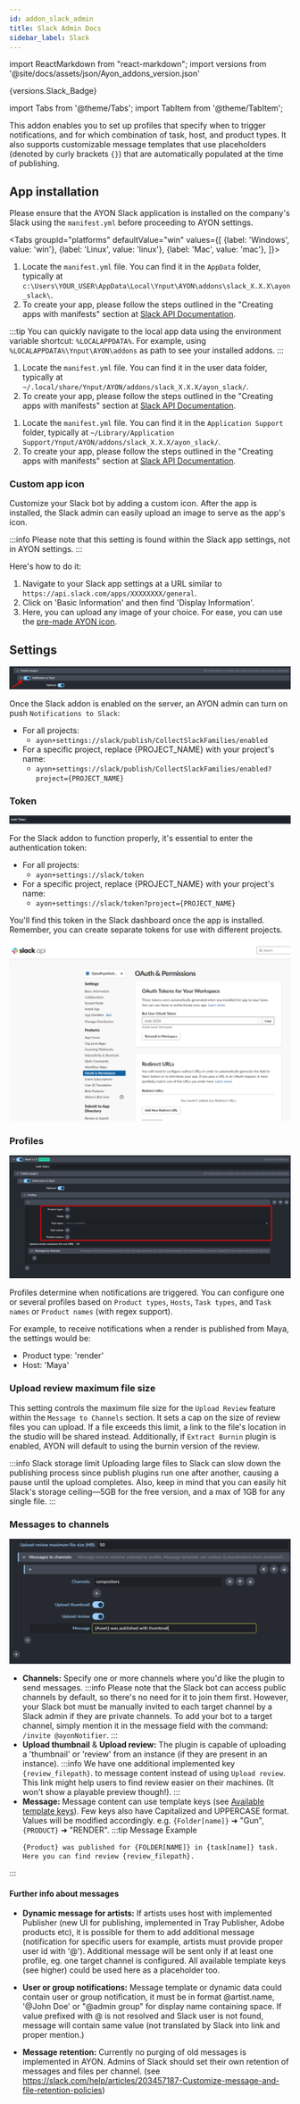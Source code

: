 ```yaml
---
id: addon_slack_admin
title: Slack Admin Docs
sidebar_label: Slack
---
```


import ReactMarkdown from "react-markdown";
import versions from '@site/docs/assets/json/Ayon_addons_version.json'

<ReactMarkdown>
{versions.Slack_Badge}
</ReactMarkdown>

import Tabs from '@theme/Tabs';
import TabItem from '@theme/TabItem';


This addon enables you to set up profiles that specify when to trigger notifications, and for which combination of task, host, and product types.
It also supports customizable message templates that use placeholders (denoted by curly brackets `{}`) that are automatically populated at the time of publishing.


## App installation

Please ensure that the AYON Slack application is installed on the company's Slack using the `manifest.yml` before proceeding to AYON settings.

<Tabs
groupId="platforms"
defaultValue="win"
values={[
{label: 'Windows', value: 'win'},
{label: 'Linux', value: 'linux'},
{label: 'Mac', value: 'mac'},
]}>

<TabItem value="win">

1. Locate the `manifest.yml` file. You can find it in the `AppData` folder, typically at `c:\Users\YOUR_USER\AppData\Local\Ynput\AYON\addons\slack_X.X.X\ayon_slack\`.
2. To create your app, please follow the steps outlined in the "Creating apps with manifests" section at [Slack API Documentation](https://api.slack.com/reference/manifests#using).

:::tip
You can quickly navigate to the local app data using the environment variable shortcut: `%LOCALAPPDATA%`. For example, using `%LOCALAPPDATA%\Ynput\AYON\addons` as path to see your installed addons.
:::

</TabItem>

<TabItem value="linux">

1. Locate the `manifest.yml` file. You can find it in the user data folder, typically at `~/.local/share/Ynput/AYON/addons/slack_X.X.X/ayon_slack/`.
2. To create your app, please follow the steps outlined in the "Creating apps with manifests" section at [Slack API Documentation](https://api.slack.com/reference/manifests#using).

</TabItem>

<TabItem value="mac">

1. Locate the `manifest.yml` file. You can find it in the `Application Support` folder, typically at `~/Library/Application Support/Ynput/AYON/addons/slack_X.X.X/ayon_slack/`.
2. To create your app, please follow the steps outlined in the "Creating apps with manifests" section at [Slack API Documentation](https://api.slack.com/reference/manifests#using).

</TabItem>

</Tabs>

### Custom app icon

Customize your Slack bot by adding a custom icon.
After the app is installed, the Slack admin can easily upload an image to serve as the app's icon.

:::info
Please note that this setting is found within the Slack app settings, not in AYON settings.
:::

Here's how to do it:

1. Navigate to your Slack app settings at a URL similar to `https://api.slack.com/apps/XXXXXXXX/general`.
2. Click on 'Basic Information' and then find 'Display Information'.
3. Here, you can upload any image of your choice. For ease, you can use the [pre-made AYON icon](https://github.com/ynput/ayon-launcher/blob/develop/common/ayon_common/resources/AYON.png).

## Settings

![](assets/slack/notifications_to_slack.png)

Once the Slack addon is enabled on the server, an AYON admin can turn on push `Notifications to Slack`:

- For all projects: 
  - `ayon+settings://slack/publish/CollectSlackFamilies/enabled`
- For a specific project, replace {PROJECT_NAME} with your project's name:
  - `ayon+settings://slack/publish/CollectSlackFamilies/enabled?project={PROJECT_NAME}`

### Token

![](assets/slack/auth_key.png)

For the Slack addon to function properly, it's essential to enter the authentication token:

- For all projects:
  - `ayon+settings://slack/token`
- For a specific project, replace {PROJECT_NAME} with your project's name:
  - `ayon+settings://slack/token?project={PROJECT_NAME}`

You'll find this token in the Slack dashboard once the app is installed. Remember, you can create separate tokens for use with different projects.

![Get token](assets/slack/slack_token.png)

### Profiles

![](assets/slack/profiles.png)

Profiles determine when notifications are triggered. You can configure one or several profiles based on `Product types`, `Hosts`, `Task types`, and `Task names` or `Product names` (with regex support).

For example, to receive notifications when a render is published from Maya, the settings would be:

- Product type: 'render'
- Host: 'Maya'

### Upload review maximum file size

This setting controls the maximum file size for the `Upload Review` feature within the `Message to Channels` section. It sets a cap on the size of review files you can upload. If a file exceeds this limit, a link to the file's location in the studio will be shared instead.
Additionally, if `Extract Burnin` plugin is enabled, AYON will default to using the burnin version of the review.

:::info Slack storage limit
Uploading large files to Slack can slow down the publishing process since publish plugins run one after another, causing a pause until the upload completes.
Also, keep in mind that you can easily hit Slack's storage ceiling—5GB for the free version, and a max of 1GB for any single file.
:::

### Messages to channels

![Configure module](assets/slack/messages_to_channels.png)

- **Channels:**
Specify one or more channels where you'd like the plugin to send messages.
:::info
Please note that the Slack bot can access public channels by default, so there's no need for it to join them first.
However, your Slack bot must be manually invited to each target channel by a Slack admin if they are private channels.
To add your bot to a target channel, simply mention it in the message field with the command: `/invite @ayonNotifier`.
:::
- **Upload thumbnail** & **Upload review:**
The plugin is capable of uploading a 'thumbnail' or 'review' from an instance (if they are present in an instance).
:::info
We have one additional implemented key `{review_filepath}`.
to message content instead of using `Upload review`. This link might help users to find review easier on their machines.
(It won't show a playable preview though!).
:::
- **Message:**
Message content can use template keys (see [Available template keys](admin_settings_project_anatomy.md#available-template-keys)).
Few keys also have Capitalized and UPPERCASE format. Values will be modified accordingly. e.g. `{Folder[name]}` ➜ "Gun", `{PRODUCT}` ➜ "RENDER".
:::tip Message Example
  ```
  {Product} was published for {FOLDER[NAME]} in {task[name]} task.
  Here you can find review {review_filepath}.
  ```
:::

<!-- TODO: Enhance the following section. You may convert it to an FAQ or add them to the message example above.  -->

#### Further info about messages
- **Dynamic message for artists:**
If artists uses host with implemented Publisher (new UI for publishing, implemented in Tray Publisher, Adobe products etc), it is possible for
them to add additional message (notification for specific users for example, artists must provide proper user id with '@').
Additional message will be sent only if at least one profile, eg. one target channel is configured.
All available template keys (see higher) could be used here as a placeholder too.

- **User or group notifications:**
Message template or dynamic data could contain user or group notification, it must be in format @artist.name, '@John Doe' or "@admin group" for display name containing space.
If value prefixed with @ is not resolved and Slack user is not found, message will contain same value (not translated by Slack into link and proper mention.)

- **Message retention:**
Currently no purging of old messages is implemented in AYON. Admins of Slack should set their own retention of messages and files per channel.
(see https://slack.com/help/articles/203457187-Customize-message-and-file-retention-policies)